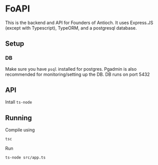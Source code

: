 # FoAPI

This is the backend and API for Founders of Antioch. It uses Express.JS (except with Typescript), TypeORM, and a postgresql database.

## Setup

### DB

Make sure you have `psql` installed for postgres. Pgadmin is also recommended for monitoring/setting up the DB. DB runs on port 5432

## API

Intall `ts-node`

## Running

Compile using

`tsc`

Run

`ts-node src/app.ts`
